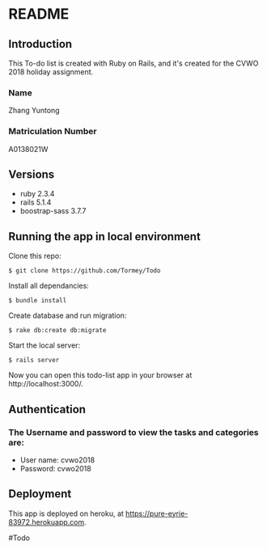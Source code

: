 # README

## Introduction 

This To-do list is created with Ruby on Rails, and it's created for the CVWO 2018 holiday assignment.

### Name

Zhang Yuntong

### Matriculation Number
A0138021W

## Versions

* ruby 2.3.4
* rails 5.1.4
* boostrap-sass 3.7.7

## Running the app in local environment

Clone this repo:
```
$ git clone https://github.com/Tormey/Todo
```
Install all dependancies:
```
$ bundle install
```
Create database and run migration:
```
$ rake db:create db:migrate
```
Start the local server:
```
$ rails server
```
Now you can open this todo-list app in your browser at http://localhost:3000/.

## Authentication

### The Username and password to view the tasks and categories are:

* User name: cvwo2018
* Password: cvwo2018

## Deployment

This app is deployed on heroku, at https://pure-eyrie-83972.herokuapp.com.

#Todo
